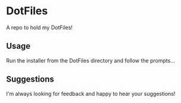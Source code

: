 # DotFiles
A repo to hold my DotFiles!

## Usage
Run the installer from the DotFiles directory and follow the prompts...

## Suggestions
I'm always looking for feedback and happy to hear your suggestions!
